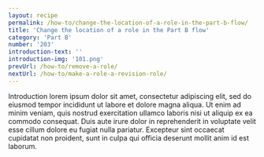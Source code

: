 ```yaml
---
layout: recipe
permalink: /how-to/change-the-location-of-a-role-in-the-part-b-flow/
title: 'Change the location of a role in the Part B flow'
category: 'Part B'
number: '203'
introduction-text: ''
introduction-img: '101.png'
prevUrl: /how-to/remove-a-role/
nextUrl: /how-to/make-a-role-a-revision-role/
---
```


Introduction lorem ipsum dolor sit amet, consectetur adipiscing elit, sed do eiusmod tempor incididunt ut labore et dolore magna aliqua. Ut enim ad minim veniam, quis nostrud exercitation ullamco laboris nisi ut aliquip ex ea commodo consequat. Duis aute irure dolor in reprehenderit in voluptate velit esse cillum dolore eu fugiat nulla pariatur. Excepteur sint occaecat cupidatat non proident, sunt in culpa qui officia deserunt mollit anim id est laborum.

